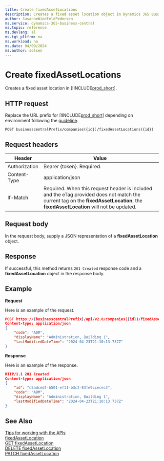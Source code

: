 ```yaml
---
title: Create fixedAssetLocations
description: Creates a fixed asset location object in Dynamics 365 Business Central.
author: SusanneWindfeldPedersen
ms.service: dynamics-365-business-central
ms.topic: reference
ms.devlang: al
ms.tgt_pltfrm: na
ms.workload: na
ms.date: 04/09/2024
ms.author: solsen
---
```


<!-- NOTE: This article is an auto-generated stub from the metadata file. -->
<!-- The sections marked with an EDIT_IS_REQUIRED require manual editing. -->
# Create fixedAssetLocations

Creates a fixed asset location in [!INCLUDE[prod_short](../../../includes/prod_short.md)].

## HTTP request

Replace the URL prefix for [!INCLUDE[prod_short](../../../includes/prod_short.md)] depending on environment following the [guideline](../../v2.0/endpoints-apis-for-dynamics.md).
<!-- START>EDIT_IS_REQUIRED. There URL for accessing the endpoint might be different or there might be more than one -->
```
POST businesscentralPrefix/companies({id})/fixedAssetLocations({id})
```
<!-- END>EDIT_IS_REQUIRED -->
## Request headers

|Header|Value|
|------|-----|
|Authorization  |Bearer {token}. Required. |
|Content-Type  |application/json|
|If-Match      |Required. When this request header is included and the eTag provided does not match the current tag on the **fixedAssetLocation**, the **fixedAssetLocation** will not be updated. |

## Request body

In the request body, supply a JSON representation of a **fixedAssetLocation** object.

## Response

If successful, this method returns ```201 Created``` response code and a **fixedAssetLocation** object in the response body.


## Example

**Request**

Here is an example of the request.
<!-- START>EDIT_IS_REQUIRED. There URL for accessing the endpoint might be different. Fill in the property values -->
```json
POST https://{businesscentralPrefix}/api/v2.0/companies({id})/fixedAssetLocations({id})
Content-type: application/json
{
    "code": "ADM",
    "displayName": "Administration, Building 1",
    "lastModifiedDateTime": "2024-04-23T21:10:13.737Z"
}
```
<!-- END>EDIT_IS_REQUIRED -->
**Response**

Here is an example of the response.
<!-- START>EDIT_IS_REQUIRED. Fill in values for properties -->
```json
HTTP/1.1 201 Created
Content-type: application/json
{
    "id": "c5adcedf-b501-ef11-b3c3-83fe9ccecec3",
    "code": "ADM",
    "displayName": "Administration, Building 1",
    "lastModifiedDateTime": "2024-04-23T21:10:13.737Z"
}
```
<!-- END>EDIT_IS_REQUIRED -->
## See Also

[Tips for working with the APIs](/dynamics365/business-central/dev-itpro/developer/devenv-connect-apps-tips)  
[fixedAssetLocation](../resources/dynamics_fixedAssetLocation.md)  
[GET fixedAssetLocation](dynamics_fixedassetlocation_get.md)  
[DELETE fixedAssetLocation](dynamics_fixedassetlocation_delete.md)  
[PATCH fixedAssetLocation](dynamics_fixedassetlocation_update.md)  
